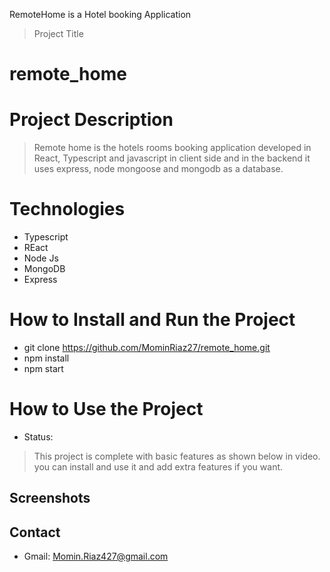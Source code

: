 
RemoteHome is a Hotel booking Application
> Project Title
# remote_home
# Project Description
> Remote home is the hotels rooms booking application developed in React, Typescript and javascript in client side and in the backend it uses express, node mongoose and mongodb as a database.
# Technologies

- Typescript
- REact
- Node Js
- MongoDB
- Express

# How to Install and Run the Project
- git clone https://github.com/MominRiaz27/remote_home.git
- npm install
- npm start

# How to Use the Project
- Status: 
> This project is complete with basic features as shown below in video. you can install and use it and add extra features if you want.
## Screenshots





## Contact
- Gmail: Momin.Riaz427@gmail.com

